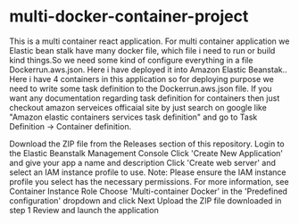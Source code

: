 # multi-docker-container-project

This is a multi container react application. For multi container application we Elastic bean stalk have many docker file, which file i need to run or build kind things.So we need some kind of configure everything in a file Dockerrun.aws.json. 
Here i have deployed it into Amazon Elastic Beanstak..
Here i have 4 containers in this application so for deploying purpose we need to write some task definition to the Dockerrun.aws.json file.
If you want any documentation regarding task definition for containers then just checkout amazon serveices officaial site by just search on google like "Amazon elastic containers services task definition" and go to Task Definition -> Container definition.




Download the ZIP file from the Releases section of this repository.
Login to the Elastic Beanstalk Management Console
Click 'Create New Application' and give your app a name and description
Click 'Create web server' and select an IAM instance profile to use.
Note: Please ensure the IAM instance profile you select has the necessary permissions. For more information, see Container Instance Role
Choose 'Multi-container Docker' in the 'Predefined configuration' dropdown and click Next
Upload the ZIP file downloaded in step 1
Review and launch the application
